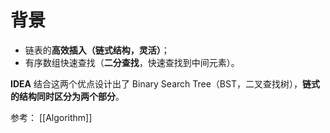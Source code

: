 # 背景
- 链表的**高效插入（链式结构，灵活）**；
- 有序数组快速查找（**二分查找**，快速查找到中间元素）。

**IDEA**
结合这两个优点设计出了 Binary Search Tree（BST，二叉查找树），**链式的结构同时区分为两个部分**。


参考：
[[Algorithm]]